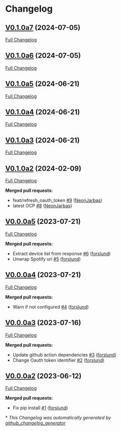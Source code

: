 # Changelog

## [V0.1.0a7](https://github.com/OpenVoiceOS/ovos-media-plugin-spotify/tree/V0.1.0a7) (2024-07-05)

[Full Changelog](https://github.com/OpenVoiceOS/ovos-media-plugin-spotify/compare/V0.1.0a6...V0.1.0a7)

## [V0.1.0a6](https://github.com/OpenVoiceOS/ovos-media-plugin-spotify/tree/V0.1.0a6) (2024-07-05)

[Full Changelog](https://github.com/OpenVoiceOS/ovos-media-plugin-spotify/compare/V0.1.0a5...V0.1.0a6)

## [V0.1.0a5](https://github.com/OpenVoiceOS/ovos-media-plugin-spotify/tree/V0.1.0a5) (2024-06-21)

[Full Changelog](https://github.com/OpenVoiceOS/ovos-media-plugin-spotify/compare/V0.1.0a4...V0.1.0a5)

## [V0.1.0a4](https://github.com/OpenVoiceOS/ovos-media-plugin-spotify/tree/V0.1.0a4) (2024-06-21)

[Full Changelog](https://github.com/OpenVoiceOS/ovos-media-plugin-spotify/compare/V0.1.0a3...V0.1.0a4)

## [V0.1.0a3](https://github.com/OpenVoiceOS/ovos-media-plugin-spotify/tree/V0.1.0a3) (2024-06-21)

[Full Changelog](https://github.com/OpenVoiceOS/ovos-media-plugin-spotify/compare/V0.1.0a2...V0.1.0a3)

## [V0.1.0a2](https://github.com/OpenVoiceOS/ovos-media-plugin-spotify/tree/V0.1.0a2) (2024-02-09)

[Full Changelog](https://github.com/OpenVoiceOS/ovos-media-plugin-spotify/compare/V0.0.0a5...V0.1.0a2)

**Merged pull requests:**

- feat/refresh\_oauth\_token [\#9](https://github.com/OpenVoiceOS/ovos-media-plugin-spotify/pull/9) ([NeonJarbas](https://github.com/NeonJarbas))
- latest OCP [\#8](https://github.com/OpenVoiceOS/ovos-media-plugin-spotify/pull/8) ([NeonJarbas](https://github.com/NeonJarbas))

## [V0.0.0a5](https://github.com/OpenVoiceOS/ovos-media-plugin-spotify/tree/V0.0.0a5) (2023-07-21)

[Full Changelog](https://github.com/OpenVoiceOS/ovos-media-plugin-spotify/compare/V0.0.0a4...V0.0.0a5)

**Merged pull requests:**

- Extract device list from response [\#6](https://github.com/OpenVoiceOS/ovos-media-plugin-spotify/pull/6) ([forslund](https://github.com/forslund))
- Unwrap Spotify uri [\#5](https://github.com/OpenVoiceOS/ovos-media-plugin-spotify/pull/5) ([forslund](https://github.com/forslund))

## [V0.0.0a4](https://github.com/OpenVoiceOS/ovos-media-plugin-spotify/tree/V0.0.0a4) (2023-07-21)

[Full Changelog](https://github.com/OpenVoiceOS/ovos-media-plugin-spotify/compare/V0.0.0a3...V0.0.0a4)

**Merged pull requests:**

- Warn if not configured [\#4](https://github.com/OpenVoiceOS/ovos-media-plugin-spotify/pull/4) ([forslund](https://github.com/forslund))

## [V0.0.0a3](https://github.com/OpenVoiceOS/ovos-media-plugin-spotify/tree/V0.0.0a3) (2023-07-16)

[Full Changelog](https://github.com/OpenVoiceOS/ovos-media-plugin-spotify/compare/V0.0.0a2...V0.0.0a3)

**Merged pull requests:**

- Update github action dependencies [\#3](https://github.com/OpenVoiceOS/ovos-media-plugin-spotify/pull/3) ([forslund](https://github.com/forslund))
- Change Oauth token identifier [\#2](https://github.com/OpenVoiceOS/ovos-media-plugin-spotify/pull/2) ([forslund](https://github.com/forslund))

## [V0.0.0a2](https://github.com/OpenVoiceOS/ovos-media-plugin-spotify/tree/V0.0.0a2) (2023-06-12)

[Full Changelog](https://github.com/OpenVoiceOS/ovos-media-plugin-spotify/compare/e87b1f36866c7960947d16e89094c4fc30811f46...V0.0.0a2)

**Merged pull requests:**

- Fix pip install [\#1](https://github.com/OpenVoiceOS/ovos-media-plugin-spotify/pull/1) ([forslund](https://github.com/forslund))



\* *This Changelog was automatically generated by [github_changelog_generator](https://github.com/github-changelog-generator/github-changelog-generator)*
